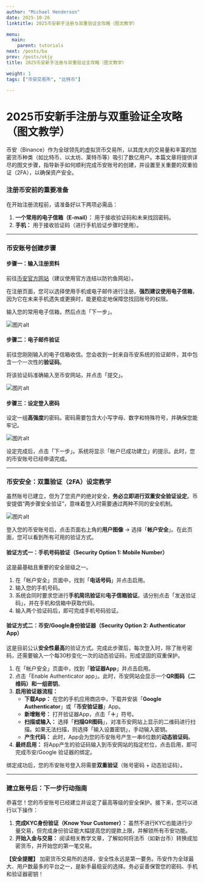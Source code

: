 ```yaml
---
author: "Michael Henderson"
date: 2025-10-26
linktitle: 2025币安新手注册与双重验证全攻略（图文教学）

menu:
  main:
    parent: tutorials
next: /posts/ba
prev: /posts/okjy
title: 2025币安新手注册与双重验证全攻略（图文教学）

weight: 1
tags: ["币安交易所", "比特币"]

---
```

# 2025币安新手注册与双重验证全攻略（图文教学）

币安（Binance）作为全球领先的虚拟货币交易所，以其庞大的交易量和丰富的加密货币种类（如比特币、以太坊、莱特币等）吸引了数亿用户。本篇文章将提供详尽的图文步骤，指导新手如何顺利完成币安账号的创建，并设置至关重要的双重验证（2FA），以确保资产安全。

### 注册币安前的重要准备

在开始注册流程前，请准备好以下两项必需品：

1.  **一个常用的电子信箱（E-mail）：** 用于接收验证码和未来找回密码。
2.  **手机：** 用于接收验证码（进行手机验证步骤时使用）。

---

### 币安账号创建步骤

#### 步骤一：输入注册资料

前往[币安官方网站](https://www.binance.com/zh-CN/join?ref=UKNXKQAK)（建议使用官方连结以防钓鱼网站）。

在注册页面，您可以选择使用手机或电子邮件进行注册。**强烈建议使用电子信箱**，因为它在未来手机遗失或更换时，能更稳定地保障您找回账号的权限。

输入您的常用电子信箱，然后点击「下一步」。

![图片alt](https://i.mji.rip/2025/10/26/e8bff6e81e79a842dc0e8b441b8a5cfe.png "图片title")


#### 步骤二：电子邮件验证

前往您刚刚输入的电子信箱收信。您会收到一封来自币安系统的验证邮件，其中包含一个一次性的**验证码**。

将该验证码准确输入至币安网站，并点击「提交」。

![图片alt](https://i.mji.rip/2025/10/26/e297346936ab7ea3ee2012cdc89954bc.png "图片title")


#### 步骤三：设定登入密码

设定一组**高强度**的密码。密码需要包含大小写字母、数字和特殊符号，并确保您能牢记。

![图片alt](https://i.mji.rip/2025/10/26/dba7a5c1d1c644ab07e7c59454ea6c83.png "图片title")


设定完成后，点击「下一步」。系统将显示「帐户已成功建立」的提示。此时，您的币安账号已经申请完成。

---

### 币安安全：双重验证（2FA）设定教学

虽然账号已建立，但为了您资产的绝对安全，**务必立即进行双重安全验证设定**。币安提倡“两步骤安全验证”，意味着登入时需要通过两种不同的安全机制。

![图片alt](https://i.mji.rip/2025/10/26/1fa95d2e277081667750237be77570b8.png "图片title")


登入您的币安账号后，点击页面右上角的**用户图像** $\rightarrow$ 选择「**帐户安全**」。在此页面，您可以看到所有可用的验证方式。

#### 验证方式一：手机号码验证（Security Option 1: Mobile Number）

这是最基础且重要的安全层级之一。

1.  在「帐户安全」页面中，找到「**电话号码**」并点击启用。
2.  输入您的手机号码。
3.  系统会同时要求您进行**手机简讯验证**和**电子信箱验证**。请分别点击「发送验证码」，并在手机和信箱中获取代码。
4.  输入两个验证码后，即可完成手机号码验证。

#### 验证方式二：币安/Google身份验证器（Security Option 2: Authenticator App）

这是目前公认**安全性最高**的验证方式。完成此步骤后，每次登入时，除了账号密码，还需要输入一个每30秒变化一次的动态验证码，形成坚固的双重保护。

1.  在「帐户安全」页面中，找到「**验证器App**」并点击启用。
2.  点击「Enable Authenticator app」。此时，币安网站会显示一个**QR图码（二维码）**和一组**密钥**。
3.  **启用验证器流程：**
    * **下载App：** 在您的手机应用商店中，下载并安装「**Google Authenticator**」或「**币安验证器**」App。
    * **新增账号：** 打开验证器App，点击「**＋**」符号。
    * **扫描或输入：** 选择「**扫描QR图码**」，对准币安网站上显示的二维码进行扫描。如果无法扫描，则选择「输入设置密钥」，手动输入密钥。
    * **产生代码：** 此时，App会为您的币安账号产生一串6位数的**动态验证码**。
4.  **最终启用：** 将App产生的验证码输入到币安网站的指定栏位，点击启用，即可完成币安/Google 验证器的绑定。

绑定成功后，您的币安账号登入将需要**双重验证**（账号密码 + 动态验证码）。

---

### 建立账号后：下一步行动指南

恭喜您！您的币安账号已经建立并设定了最高等级的安全保护。接下来，您可以进行以下操作：

1.  **完成KYC身份验证（Know Your Customer）：** 虽然不进行KYC也能进行少量交易，但完成身份验证能大幅提高您的提款上限，并解锁所有币安功能。
2.  **开始入金与交易：** 阅读相关教学文章，了解如何将法币（如新台币）转换成加密货币，并开始您的第一笔交易。

**【安全提醒】** 加密货币交易所的选择，安全性永远是第一要务。币安作为全球最大、用户数最多的平台之一，是新手最稳妥的选择。务必妥善保管您的密码、手机和验证器密钥！